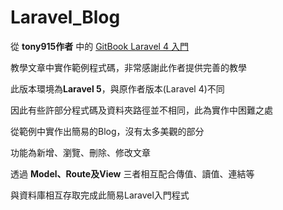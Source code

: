 # Laravel_Blog

從 **tony915作者** 中的 [GitBook Laravel 4 入門](https://tony915.gitbooks.io/laravel4/content/)

教學文章中實作範例程式碼，非常感謝此作者提供完善的教學

此版本環境為**Laravel 5**，與原作者版本(Laravel 4)不同

因此有些許部分程式碼及資料夾路徑並不相同，此為實作中困難之處


從範例中實作出簡易的Blog，沒有太多美觀的部分

功能為新增、瀏覽、刪除、修改文章

透過 **Model、Route及View** 三者相互配合傳值、讀值、連結等

與資料庫相互存取完成此簡易Laravel入門程式

